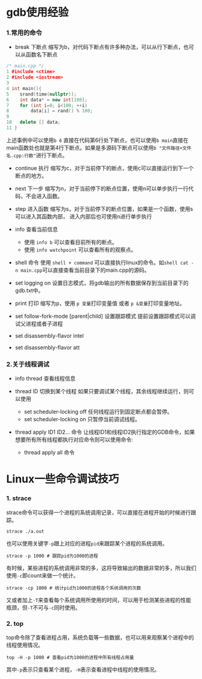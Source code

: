# gdb使用经验

### 1.常用的命令

* break 下断点
    缩写为b，对代码下断点有许多种办法，可以从行下断点，也可以从函数名下断点

```C++
/* main.cpp */
1 #include <ctime>
2 #include <iostream>
3
4 int main(){
5    srand(time(nullptr));
6    int data* = new int[100];
7    for (int i=0; i<100; ++i)
8        data[i] = rand() % 100;
9       
10   delete [] data;
11 }
```

上述事例中可以使用`b 6` 直接在代码第6行处下断点，也可以使用`b main`直接在main函数处也就是第4行下断点。如果是多源码下断点可以使用`b "文件路径+文件名.cpp:行数"`进行下断点。

* continue 执行
    缩写为c，对于当前停下的断点，使用c可以直接运行到下一个断点的地方。

* next 下一步
    缩写为n，对于当前停下的断点位置，使用n可以单步执行一行代码，不会进入函数。
    
* step 进入函数
    缩写为s，对于当前停下的断点位置，如果是一个函数，使用s可以进入其函数内部，
    进入内部后也可使用n进行单步执行
    
* info 查看当前信息
    * 使用 `info b` 可以查看目前所有的断点。
    * 使用 `info watchpoint` 可以查看所有的观察点。

* shell 命令
    使用 `shell + command` 可以直接执行linux的命令。如`shell cat -n main.cpp`可以直接查看当前目录下的main.cpp的源码。
    
* set logging on 
    设置日志模式，将gdb输出的所有数据保存到当前目录下的gdb.txt中。
    
* print 打印
    缩写为p，使用 `p 变量`打印变量值 或者 `p &变量`打印变量地址。
    
* set follow-fork-mode [parent|child] 设置跟踪模式
    提前设置跟踪模式可以调试父进程或者子进程
    
* set disassembly-flavor intel 
* set disassembly-flavor att


### 2.关于线程调试

* info thread 查看线程信息

* thread ID 切换到某个线程
    如果只要调试某个线程，其余线程继续运行，则可以使用
    * set scheduler-locking off 任何线程运行到固定断点都会暂停。
    * set scheduler-locking on 只暂停当前调试线程。
* thread apply ID1 ID2... 命令
    让线程ID1和线程ID2执行指定的GDB命令，如果想要所有所有线程都执行对应命令则可以使用命令:
    * thread apply all 命令

    
# Linux一些命令调试技巧

### 1. strace

strace命令可以获得一个进程的系统调用记录，可以直接在进程开始的时候进行跟踪。

```shell
strace ./a.out
```

也可以使用关键字`-p`跟上对应的进程`pid`来跟踪某个进程的系统调用。

```shell
strace -p 1000 # 跟踪pid为1000的进程
```

有时候，某些进程的系统调用非常的多，这将导致输出的数据非常的多，所以我们使用`-c`即count来做一个统计。

```shell
strace -cp 1000 # 统计pid为1000的进程各个系统调用的次数
```

又或者加上`-T`来查看每个系统调用所使用的时间，可以用于检测某些进程的性能瓶颈，但`-T`不可与`-c`同时使用。

### 2. top

top命令除了查看进程占用，系统负载等一些数据，也可以用来观察某个进程中的线程使用情况。

```shell
top -H -p 1000 # 查看pid为1000的进程中所有线程占用量
```

其中`-p`表示只查看某个进程，`-H`表示查看进程中线程的使用情况。


